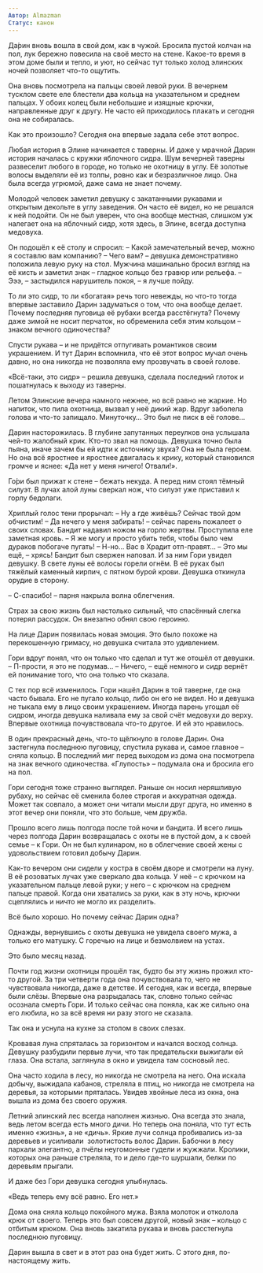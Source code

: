 ```yaml
---
Автор: Almazman
Статус: канон
---
```

Да́рин вновь вошла в свой дом, как в чужой. Бросила пустой колчан на пол, лук бережно повесила на своё место на стене. Какое-то время в этом доме были и тепло, и уют, но сейчас тут только холод элинских ночей позволяет что-то ощутить.

Она вновь посмотрела на пальцы своей левой руки. В вечернем тусклом свете еле блестели два кольца на указательном и среднем пальцах. У обоих колец были небольшие и изящные крючки, направленные друг к другу. Не часто ей приходилось плакать и сегодня она не собиралась.

Как это произошло? Сегодня она впервые задала себе этот вопрос.

Любая история в Элине начинается с таверны. И даже у мрачной Дарин история началась с кружки яблочного сидра. Шум вечерней таверны развеселит любого в городе, но только не охотницу в углу. Её золотые волосы выделяли её из толпы, ровно как и безразличное лицо. Она была всегда угрюмой, даже сама не знает почему.

Молодой человек заметил девушку с закатанными рукавами и открытым декольте в углу заведения. Он часто её видел, но не решался к ней подойти. Он не был уверен, что она вообще местная, слишком уж налегает она на яблочный сидр, хотя здесь, в Элине, всегда доступна медовуха.

Он подошёл к её столу и спросил:
– Какой замечательный вечер, можно я составлю вам компанию?
– Чего вам? – девушка демонстративно положила левую руку на стол.
Мужчина машинально бросил взгляд на её кисть и заметил знак – гладкое кольцо без гравюр или рельефа.
– Эээ, – застыдился нарушитель покоя, – я лучше пойду.

То ли это сидр, то ли «богатая» речь того невежды, но что-то тогда впервые заставило Дарин задуматься о том, что она вообще делает. Почему последняя пуговица её рубахи всегда расстёгнута? Почему даже зимой не носит перчаток, но обременила себя этим кольцом – знаком вечного одиночества?

Спусти рукава – и не придётся отпугивать романтиков своим украшением. И тут Дарин вспомнила, что её этот вопрос мучал очень давно, но она никогда не позволяла ему прозвучать в своей голове.

«Всё-таки, это сидр» – решила девушка, сделала последний глоток и пошатнулась к выходу из таверны.

Летом Элинские вечера намного нежнее, но всё равно не жаркие. Но напиток, что пила охотница, вызвал у неё дикий жар. Вдруг заболела голова и что-то запищало. Минуточку… Это был не писк в её голове…

Дарин насторожилась. В глубине запутанных переулков она услышала чей-то жалобный крик. Кто-то звал на помощь. Девушка точно была пьяна, иначе зачем бы ей идти к источнику звука? Она не была героем. Но она всё яростнее и яростнее двигалась к крику, который становился громче и яснее: «Да нет у меня ничего! Отвали!».

Го́ри был прижат к стене – бежать некуда. А перед ним стоял тёмный силуэт. В лучах алой луны сверкал нож, что силуэт уже приставил к горлу бедолаги.

Хриплый голос тени прорычал:
– Ну а где живёшь? Сейчас твой дом обчистим!
– Да нечего у меня забирать! – сейчас парень пожалеет о своих словах.
Бандит надавил ножом на горло жертвы. Проступила еле заметная кровь.
– Я же могу и просто убить тебя, чтобы было чем дураков побогаче пугать!
– Н-но… Вас в Храдит отп-правят…
– Это мы ещё, – хрясь!
Бандит был свержен наповал. И за ним Гори увидел девушку. В свете луны её волосы горели огнём. В её руках был тяжёлый каменный кирпич, с пятном бурой крови. Девушка откинула орудие в сторону.

– С-спасибо! – парня накрыла волна облегчения.

Страх за свою жизнь был настолько сильный, что спасённый слегка потерял рассудок. Он внезапно обнял свою героиню.

На лице Дарин появилась новая эмоция. Это было похоже на перекошенную гримасу, но девушка считала это удивлением. 

Гори вдруг понял, что он только что сделал и тут же отошёл от девушки.
– П-прости, я это не подумав…
– Ничего, – ещё немного и сидр вернёт ей понимание того, что она только что сказала.

С тех пор всё изменилось. Гори нашёл Дарин в той таверне, где она часто бывала. Его не пугало кольцо, либо он его не видел. Но и девушка не тыкала ему в лицо своим украшением. Иногда парень угощал её сидром, иногда девушка наливала ему за свой счёт медовухи до верху. Впервые охотница почувствовала что-то другое. И ей это нравилось.

В один прекрасный день, что-то щёлкнуло в голове Дарин. Она застегнула последнюю пуговицу, спустила рукава и, самое главное – сняла кольцо. В последний миг перед выходом из дома она посмотрела на знак вечного одиночества. «Глупость» – подумала она и бросила его на пол.

Гори сегодня тоже странно выглядел. Раньше он носил неряшливую рубаху, но сейчас её сменила более строгая и аккуратная одежда. Может так совпало, а может они читали мысли друг друга, но именно в этот вечер они поняли, что это больше, чем дружба.

Прошло всего лишь полгода после той ночи и бандита. И всего лишь через полгода Дарин возвращалась с охоты не в пустой дом, а к своей семье – к Гори. Он не был кулинаром, но в облегчение своей жены с удовольствием готовил добычу Дарин.

Как-то вечером они сидели у костра в своём дворе и смотрели на луну. В её розоватых лучах уже сверкало два кольца. У неё – с крючком на указательном пальце левой руки; у него – с крючком на среднем пальце правой. Когда они хватались за руки, как в эту ночь, крючки сцеплялись и ничто не могло их разделить.

Всё было хорошо. Но почему сейчас Дарин одна?

  
Однажды, вернувшись с охоты девушка не увидела своего мужа, а только его матушку. С горечью на лице и безмолвием на устах.

Это было месяц назад.

Почти год жизни охотницы прошёл так, будто бы эту жизнь прожил кто-то другой. За три четверти года она почувствовала то, чего не чувствовала никогда, даже в детстве. И сегодня, как и всегда, впервые были слёзы. Впервые она разрыдалась так, словно только сейчас осознала смерть Гори. И только сейчас она поняла, как же сильно она его любила, но за всё время ни разу этого не сказала.

Так она и уснула на кухне за столом в своих слезах.

Кровавая луна спряталась за горизонтом и начался восход солнца. Девушку разбудили первые лучи, что так предательски выжигали ей глаза. Она встала, заглянула в окно и увидела там сосновый лес.

Она часто ходила в лесу, но никогда не смотрела на него. Она искала добычу, выжидала кабанов, стреляла в птиц, но никогда не смотрела на деревья, за которыми пряталась. Увидев хвойные леса из окна, она вышла из дома без своего оружия.

Летний элинский лес всегда наполнен жизнью. Она всегда это знала, ведь летом всегда есть много дичи. Но теперь она поняла, что тут есть именно «жизнь», а не «дичь». Яркие лучи солнца пробивались из-за деревьев и усиливали  золотистость волос Дарин. Бабочки в лесу пархали элегантно, а пчёлы неугомонные гудели и жужжали. Кролики, которых она раньше стреляла, то и дело где-то шуршали, белки по деревьям прыгали.

И даже без Гори девушка сегодня улыбнулась.

«Ведь теперь ему всё равно. Его нет.»

Дома она сняла кольцо покойного мужа. Взяла молоток и отколола крюк от своего. Теперь это был совсем другой, новый знак – кольцо с отбитым крюком. Она вновь закатила рукава и вновь расстегнула последнюю пуговицу.

Дарин вышла в свет и в этот раз она будет жить. С этого дня, по-настоящему жить.

